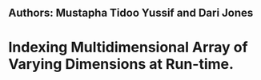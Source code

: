 ## Authors: Mustapha Tidoo Yussif and Dari Jones
#  Indexing Multidimensional Array of Varying Dimensions at Run-time. 

